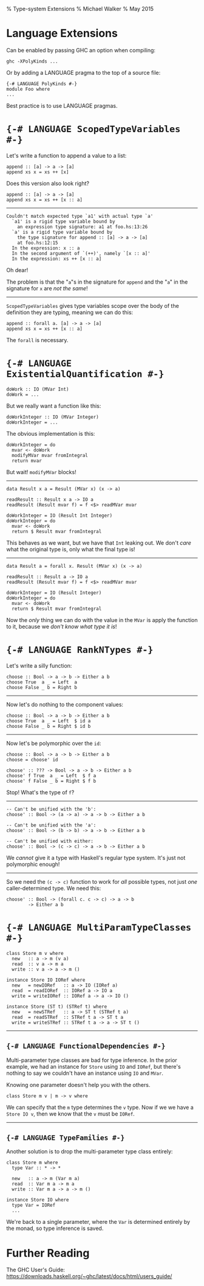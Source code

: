 % Type-system Extensions
% Michael Walker
% May 2015

# Language Extensions

Can be enabled by passing GHC an option when compiling:

~~~~{.bash}
ghc -XPolyKinds ...
~~~~

Or by adding a LANGUAGE pragma to the top of a source file:

~~~~{.haskell}
{-# LANGUAGE PolyKinds #-}
module Foo where
...
~~~~

Best practice is to use LANGUAGE pragmas.

# `{-# LANGUAGE ScopedTypeVariables #-}`

Let's write a function to append a value to a list:

~~~~{.haskell}
append :: [a] -> a -> [a]
append xs x = xs ++ [x]
~~~~

Does this version also look right?

~~~~{.haskell}
append :: [a] -> a -> [a]
append xs x = xs ++ [x :: a]
~~~~

---

~~~~
Couldn't match expected type `a1' with actual type `a'
  `a1' is a rigid type variable bound by
    an expression type signature: a1 at foo.hs:13:26
  `a' is a rigid type variable bound by
    the type signature for append :: [a] -> a -> [a]
    at foo.hs:12:15
  In the expression: x :: a
  In the second argument of `(++)', namely `[x :: a]'
  In the expression: xs ++ [x :: a]
~~~~

Oh dear!

The problem is that the "`a`"s in the signature for `append` and the
"`a`" in the signature for `x` are *not the same*!

---

`ScopedTypeVariables` gives type variables scope over the body of the
definition they are typing, meaning we can do this:

~~~~{.haskell}
append :: forall a. [a] -> a -> [a]
append xs x = xs ++ [x :: a]
~~~~

The `forall` is necessary.

# `{-# LANGUAGE ExistentialQuantification #-}`

~~~~{.haskell}
doWork :: IO (MVar Int)
doWork = ...
~~~~

But we really want a function like this:

~~~~{.haskell}
doWorkInteger :: IO (MVar Integer)
doWorkInteger = ...
~~~~

The obvious implementation is this:

~~~~{.haskell}
doWorkInteger = do
  mvar <- doWork
  modifyMVar mvar fromIntegral
  return mvar
~~~~

But wait! `modifyMVar` blocks!

---

~~~~{.haskell}
data Result x a = Result (MVar x) (x -> a)

readResult :: Result x a -> IO a
readResult (Result mvar f) = f <$> readMVar mvar

doWorkInteger = IO (Result Int Integer)
doWorkInteger = do
  mvar <- doWork
  return $ Result mvar fromIntegral
~~~~

This behaves as we want, but we have that `Int` leaking out. We don't
*care* what the original type is, only what the final type is!

---

~~~~{.haskell}
data Result a = forall x. Result (MVar x) (x -> a)

readResult :: Result a -> IO a
readResult (Result mvar f) = f <$> readMVar mvar

doWorkInteger = IO (Result Integer)
doWorkInteger = do
  mvar <- doWork
  return $ Result mvar fromIntegral
~~~~

Now the *only* thing we can do with the value in the `MVar` is apply
the function to it, because we *don't know what type it is*!

# `{-# LANGUAGE RankNTypes #-}`

Let's write a silly function:

~~~~{.haskell}
choose :: Bool -> a -> b -> Either a b
choose True  a _ = Left  a
choose False _ b = Right b
~~~~

---

Now let's do nothing to the component values:

~~~~{.haskell}
choose :: Bool -> a -> b -> Either a b
choose True  a _ = Left  $ id a
choose False _ b = Right $ id b
~~~~

---

Now let's be polymorphic over the `id`:

~~~~{.haskell}
choose :: Bool -> a -> b -> Either a b
choose = choose' id

choose' :: ??? -> Bool -> a -> b -> Either a b
choose' f True  a _ = Left  $ f a
choose' f False _ b = Right $ f b
~~~~

Stop! What's the type of `f`?

---

~~~~{.haskell}
-- Can't be unified with the 'b':
choose' :: Bool -> (a -> a) -> a -> b -> Either a b

-- Can't be unified with the 'a':
choose' :: Bool -> (b -> b) -> a -> b -> Either a b

-- Can't be unified with either:
choose' :: Bool -> (c -> c) -> a -> b -> Either a b
~~~~

We *cannot* give it a type with Haskell's regular type system. It's
just not polymorphic enough!

---

So we need the `(c -> c)` function to work for *all* possible types,
not just *one* caller-determined type. We need this:

~~~~{.haskell}
choose' :: Bool -> (forall c. c -> c) -> a -> b
        -> Either a b
~~~~

# `{-# LANGUAGE MultiParamTypeClasses #-}`

~~~~{.haskell}
class Store m v where
  new   :: a -> m (v a)
  read  :: v a -> m a
  write :: v a -> a -> m ()

instance Store IO IORef where
  new   = newIORef   :: a -> IO (IORef a)
  read  = readIORef  :: IORef a -> IO a
  write = writeIORef :: IORef a -> a -> IO ()

instance Store (ST t) (STRef t) where
  new   = newSTRef   :: a -> ST t (STRef t a)
  read  = readSTRef  :: STRef t a -> ST t a
  write = writeSTRef :: STRef t a -> a -> ST t ()
~~~~

---

## `{-# LANGUAGE FunctionalDependencies #-}`

Multi-parameter type classes are bad for type inference. In the prior
example, we had an instance for `Store` using `IO` and `IORef`, but
there's nothing to say we couldn't have an instance using `IO` and
`MVar`.

Knowing one parameter doesn't help you with the others.

~~~~{.haskell}
class Store m v | m -> v where
~~~~

We can specify that the `m` type determines the `v` type. Now if we we
have a `Store IO v`, then we know that the `v` must be `IORef`.

---

## `{-# LANGUAGE TypeFamilies #-}`

Another solution is to drop the multi-parameter type class entirely:

~~~~{.haskell}
class Store m where
  type Var :: * -> *

  new   :: a -> m (Var m a)
  read  :: Var m a -> m a
  write :: Var m a -> a -> m ()

instance Store IO where
  type Var = IORef
  ...
~~~~

We're back to a single parameter, where the `Var` is determined
entirely by the monad, so type inference is saved.

# Further Reading

The GHC User's Guide: https://downloads.haskell.org/~ghc/latest/docs/html/users_guide/
